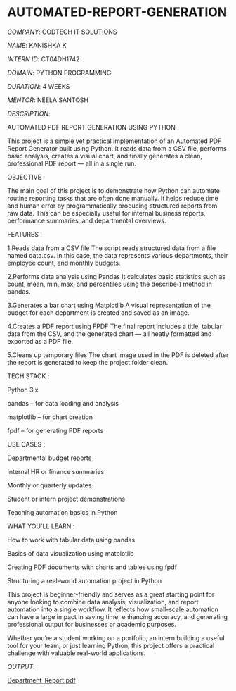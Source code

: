 # AUTOMATED-REPORT-GENERATION

*COMPANY*: CODTECH IT SOLUTIONS

*NAME*: KANISHKA K

*INTERN ID*: CT04DH1742

*DOMAIN*: PYTHON PROGRAMMING

*DURATION*: 4 WEEKS

*MENTOR*: NEELA SANTOSH

*DESCRIPTION*: 

AUTOMATED PDF REPORT GENERATION USING PYTHON :

This project is a simple yet practical implementation of an Automated PDF Report Generator built using Python. It reads data from a CSV file, performs basic analysis, creates a visual chart, and finally generates a clean, professional PDF report — all in a single run.

OBJECTIVE :

The main goal of this project is to demonstrate how Python can automate routine reporting tasks that are often done manually. It helps reduce time and human error by programmatically producing structured reports from raw data. This can be especially useful for internal business reports, performance summaries, and departmental overviews.

FEATURES :

1.Reads data from a CSV file
The script reads structured data from a file named data.csv. In this case, the data represents various departments, their employee count, and monthly budgets.

2.Performs data analysis using Pandas
It calculates basic statistics such as count, mean, min, max, and percentiles using the describe() method in pandas.

3.Generates a bar chart using Matplotlib
A visual representation of the budget for each department is created and saved as an image.

4.Creates a PDF report using FPDF
The final report includes a title, tabular data from the CSV, and the generated chart — all neatly formatted and exported as a PDF file.

5.Cleans up temporary files
The chart image used in the PDF is deleted after the report is generated to keep the project folder clean.

TECH STACK :

Python 3.x

pandas – for data loading and analysis

matplotlib – for chart creation

fpdf – for generating PDF reports

USE CASES : 

Departmental budget reports

Internal HR or finance summaries

Monthly or quarterly updates

Student or intern project demonstrations

Teaching automation basics in Python

WHAT YOU'LL LEARN :

How to work with tabular data using pandas

Basics of data visualization using matplotlib

Creating PDF documents with charts and tables using fpdf

Structuring a real-world automation project in Python

This project is beginner-friendly and serves as a great starting point for anyone looking to combine data analysis, visualization, and report automation into a single workflow. It reflects how small-scale automation can have a large impact in saving time, enhancing accuracy, and generating professional output for businesses or academic purposes.

Whether you’re a student working on a portfolio, an intern building a useful tool for your team, or just learning Python, this project offers a practical challenge with valuable real-world applications.

*OUTPUT*:

[Department_Report.pdf](https://github.com/user-attachments/files/21360526/Department_Report.pdf)
